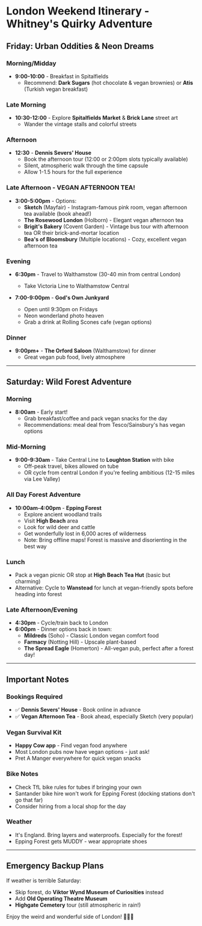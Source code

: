 # London Weekend Itinerary - Whitney's Quirky Adventure

## Friday: Urban Oddities & Neon Dreams

### Morning/Midday
- **9:00-10:00** - Breakfast in Spitalfields
  - Recommend: **Dark Sugars** (hot chocolate & vegan brownies) or **Atis** (Turkish vegan breakfast)

### Late Morning
- **10:30-12:00** - Explore **Spitalfields Market** & **Brick Lane** street art
  - Wander the vintage stalls and colorful streets

### Afternoon
- **12:30** - **Dennis Severs' House**
  - Book the afternoon tour (12:00 or 2:00pm slots typically available)
  - Silent, atmospheric walk through the time capsule
  - Allow 1-1.5 hours for the full experience

### Late Afternoon - VEGAN AFTERNOON TEA!
- **3:00-5:00pm** - Options:
  - **Sketch** (Mayfair) - Instagram-famous pink room, vegan afternoon tea available (book ahead!)
  - **The Rosewood London** (Holborn) - Elegant vegan afternoon tea
  - **Brigit's Bakery** (Covent Garden) - Vintage bus tour with afternoon tea OR their brick-and-mortar location
  - **Bea's of Bloomsbury** (Multiple locations) - Cozy, excellent vegan afternoon tea

### Evening
- **6:30pm** - Travel to Walthamstow (30-40 min from central London)
  - Take Victoria Line to Walthamstow Central

- **7:00-9:00pm** - **God's Own Junkyard**
  - Open until 9:30pm on Fridays
  - Neon wonderland photo heaven
  - Grab a drink at Rolling Scones cafe (vegan options)

### Dinner
- **9:00pm+** - **The Orford Saloon** (Walthamstow) for dinner
  - Great vegan pub food, lively atmosphere

---

## Saturday: Wild Forest Adventure

### Morning
- **8:00am** - Early start!
  - Grab breakfast/coffee and pack vegan snacks for the day
  - Recommendations: meal deal from Tesco/Sainsbury's has vegan options

### Mid-Morning
- **9:00-9:30am** - Take Central Line to **Loughton Station** with bike
  - Off-peak travel, bikes allowed on tube
  - OR cycle from central London if you're feeling ambitious (12-15 miles via Lee Valley)

### All Day Forest Adventure
- **10:00am-4:00pm** - **Epping Forest**
  - Explore ancient woodland trails
  - Visit **High Beach** area
  - Look for wild deer and cattle
  - Get wonderfully lost in 6,000 acres of wilderness
  - Note: Bring offline maps! Forest is massive and disorienting in the best way

### Lunch
- Pack a vegan picnic OR stop at **High Beach Tea Hut** (basic but charming)
- Alternative: Cycle to **Wanstead** for lunch at vegan-friendly spots before heading into forest

### Late Afternoon/Evening
- **4:30pm** - Cycle/train back to London
- **6:00pm** - Dinner options back in town:
  - **Mildreds** (Soho) - Classic London vegan comfort food
  - **Farmacy** (Notting Hill) - Upscale plant-based
  - **The Spread Eagle** (Homerton) - All-vegan pub, perfect after a forest day!

---

## Important Notes

### Bookings Required
- ✅ **Dennis Severs' House** - Book online in advance
- ✅ **Vegan Afternoon Tea** - Book ahead, especially Sketch (very popular)

### Vegan Survival Kit
- **Happy Cow app** - Find vegan food anywhere
- Most London pubs now have vegan options - just ask!
- Pret A Manger everywhere for quick vegan snacks

### Bike Notes
- Check TfL bike rules for tubes if bringing your own
- Santander bike hire won't work for Epping Forest (docking stations don't go that far)
- Consider hiring from a local shop for the day

### Weather
- It's England. Bring layers and waterproofs. Especially for the forest!
- Epping Forest gets MUDDY - wear appropriate shoes

---

## Emergency Backup Plans
If weather is terrible Saturday:
- Skip forest, do **Viktor Wynd Museum of Curiosities** instead
- Add **Old Operating Theatre Museum**
- **Highgate Cemetery** tour (still atmospheric in rain!)

Enjoy the weird and wonderful side of London! 🌈✨🌳
